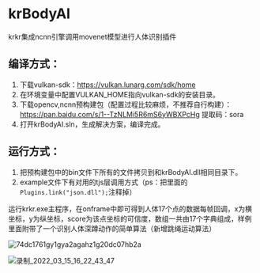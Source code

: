 # krBodyAI
krkr集成ncnn引擎调用movenet模型进行人体识别插件

## 编译方式：

1. 下载vulkan-sdk：https://vulkan.lunarg.com/sdk/home
2. 在环境变量中配置VULKAN_HOME指向vulkan-sdk的安装目录。
3. 下载opencv,ncnn预构建包（配置过程比较麻烦，不推荐自行构建）：https://pan.baidu.com/s/1--TzNLMi5R6mS6yWBXPcHg  提取码：sora
4. 打开krBodyAI.sln，生成解决方案，编译完成。

## 运行方式：

1. 把预构建包中的bin文件下所有的文件拷贝到和krBodyAI.dll相同目录下。
2. example文件下有对用的tjs层调用方式（ps：把里面的`Plugins.link("json.dll");`注释掉）

运行krkr.exe主程序，在onframe中即可得到人体17个点的数据每帧回调，x为横坐标，y为纵坐标，score为该点坐标的可信度，数组一共由17个字典组成，样例里面附带了一个识别人体深蹲动作的简单算法（新增跳绳运动算法）

![74dc1761gy1gya2agahz1g20dc07hb2a](https://user-images.githubusercontent.com/22819281/158337264-275d2c27-81f3-4bc8-b393-c987a0cdb6a4.gif)

![录制_2022_03_15_16_22_43_47](https://user-images.githubusercontent.com/22819281/158336670-9a684a75-49ed-477c-9ef2-eb942426b933.gif)
